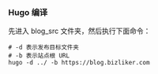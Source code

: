### Hugo 编译
先进入 blog_src 文件夹，然后执行下面命令：

    # -d 表示发布目标文件夹
    # -b 表示站点根 URL
    hugo -d ../ -b https://blog.bizliker.com